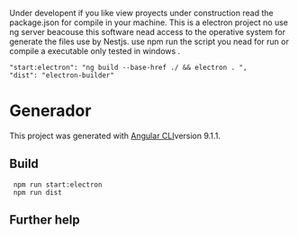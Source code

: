 Under developent  if you like view proyects under construction read the package.json for compile in your machine. 
This is a electron project no use ng server beacouse this software nead access to the operative system for generate the files use by Nestjs.
use npm run the script you nead for run or compile a executable only tested in windows .
    
    "start:electron": "ng build --base-href ./ && electron . ",
    "dist": "electron-builder"

# Generador

This project was generated with [Angular CLI](https://github.com/angular/angular-cli)version 9.1.1.

## Build
     
     npm run start:electron 
     npm run dist

## Further help

